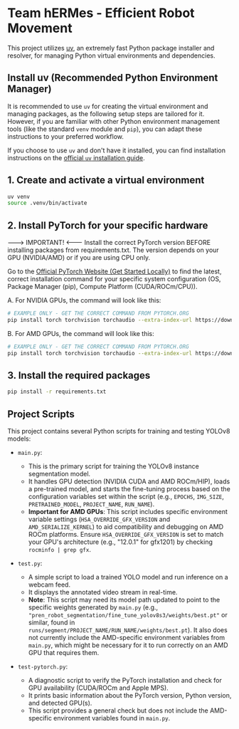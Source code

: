 # Team hERMes - Efficient Robot Movement

This project utilizes [uv](https://github.com/astral-sh/uv), an extremely fast Python package installer and resolver, for managing Python virtual environments and dependencies.

## Install uv (Recommended Python Environment Manager)

It is recommended to use `uv` for creating the virtual environment and managing packages, as the following setup steps are tailored for it. However, if you are familiar with other Python environment management tools (like the standard `venv` module and `pip`), you can adapt these instructions to your preferred workflow.

If you choose to use `uv` and don't have it installed, you can find installation instructions on the [official `uv` installation guide](https://github.com/astral-sh/uv#installation).


## 1. Create and activate a virtual environment
```bash
uv venv
source .venv/bin/activate
```

## 2. Install PyTorch for your specific hardware
---> IMPORTANT! <---
Install the correct PyTorch version BEFORE installing packages from requirements.txt. The version depends on your GPU (NVIDIA/AMD) or if you are using CPU only.

Go to the [Official PyTorch Website (Get Started Locally)](https://pytorch.org/get-started/locally/) to find the latest, correct installation command for your specific system configuration (OS, Package Manager (pip), Compute Platform (CUDA/ROCm/CPU)).

A. For NVIDIA GPUs, the command will look like this:
```bash
# EXAMPLE ONLY - GET THE CORRECT COMMAND FROM PYTORCH.ORG
pip install torch torchvision torchaudio --extra-index-url https://download.pytorch.org/whl/cu118
```

B. For AMD GPUs, the command will look like this:
```bash
# EXAMPLE ONLY - GET THE CORRECT COMMAND FROM PYTORCH.ORG
pip install torch torchvision torchaudio --extra-index-url https://download.pytorch.org/whl/rocm6.3
```


## 3. Install the required packages
```bash
pip install -r requirements.txt
```



## Project Scripts

This project contains several Python scripts for training and testing YOLOv8 models:

*   `main.py`: 
    *   This is the primary script for training the YOLOv8 instance segmentation model.
    *   It handles GPU detection (NVIDIA CUDA and AMD ROCm/HIP), loads a pre-trained model, and starts the fine-tuning process based on the configuration variables set within the script (e.g., `EPOCHS`, `IMG_SIZE`, `PRETRAINED_MODEL`, `PROJECT_NAME`, `RUN_NAME`).
    *   **Important for AMD GPUs**: This script includes specific environment variable settings (`HSA_OVERRIDE_GFX_VERSION` and `AMD_SERIALIZE_KERNEL`) to aid compatibility and debugging on AMD ROCm platforms. Ensure `HSA_OVERRIDE_GFX_VERSION` is set to match your GPU's architecture (e.g., "12.0.1" for gfx1201) by checking `rocminfo | grep gfx`.

*   `test.py`:
    *   A simple script to load a trained YOLO model and run inference on a webcam feed.
    *   It displays the annotated video stream in real-time.
    *   **Note**: This script may need its model path updated to point to the specific weights generated by `main.py` (e.g., `"pren_robot_segmentation/fine_tune_yolov8s3/weights/best.pt"` or similar, found in `runs/segment/PROJECT_NAME/RUN_NAME/weights/best.pt`). It also does not currently include the AMD-specific environment variables from `main.py`, which might be necessary for it to run correctly on an AMD GPU that requires them.

*   `test-pytorch.py`:
    *   A diagnostic script to verify the PyTorch installation and check for GPU availability (CUDA/ROCm and Apple MPS).
    *   It prints basic information about the PyTorch version, Python version, and detected GPU(s).
    *   This script provides a general check but does not include the AMD-specific environment variables found in `main.py`.
